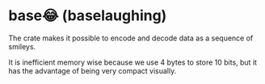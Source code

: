 # base😂 (baselaughing)

The crate makes it possible to encode and decode data as a sequence of smileys.

It is inefficient memory wise because we use 4 bytes to store 10 bits, but it has the advantage of being very compact visually.